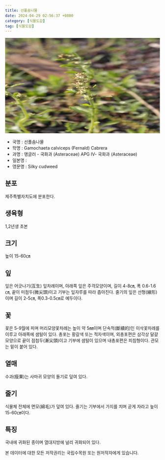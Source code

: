 ```yaml
---
title: 선풀솜나물
date: 2024-04-29 02:56:37 +0800
category: [식물도감]
tag: [식물도감]
---
```




![선풀솜나물](/assets/img/fileUpload/plants/basic/Compositae/Gnaphalium/9855/9855_20160729103040335files_th2.jpg)
- 국명 : 선풀솜나물
- 학명 : Gamochaeta calviceps (Fernald) Cabrera
- 과명 : 앵글러 - 국화과 (Asteraceae) APG Ⅳ- 국화과 (Asteraceae)
- 일본명 : 
- 영문명 : Silky cudweed


## 분포
제주특별자치도에 분포한다.
## 생육형
1,2년생 초본
## 크기
높이 15-60㎝
## 잎
잎은 어긋나기(互生) 잎차례이며, 아래쪽 잎은 주걱모양이며, 길이 4-8㎝, 폭 0.6-1.6㎝, 끝이 미첨두(微尖頭)이고 기부는 잎자루를 따라 좁아진다. 줄기의 잎은 선형(線形)이며 길이 2-5㎝, 폭0.3-0.5㎝로 예두이다.
## 꽃
꽃은 5-9월에 피며 머리모양꽃차례는 높이 약 5㎜이며 단속적(斷續的)인 이삭꽃차례를 이루고 아래쪽에 샘털이 있다. 총포는 황갈색 또는 적자색이며, 외총포편은 삼각상 달걀모양으로 끝이 점첨두(漸尖頭)이고 기부에 샘털이 있으며 내총포편은 피침형이다. 관모는 밑이 붙어 있다.
## 열매
수과(瘦果)는 사마귀 모양의 돌기로 덮여 있다.
## 줄기
식물체 전체에 면모(綿毛)가 덮여 있다. 줄기는 기부에서 가지를 치며 곧게 자라고 높이 15-60㎝이다.
## 특징
국내에 귀화된 종이며 열대지방에 널리 귀화되어 있다.






본 데이터에 대한 모든 저작권리는 국립수목원 또는 원저작자에게 있습니다.

